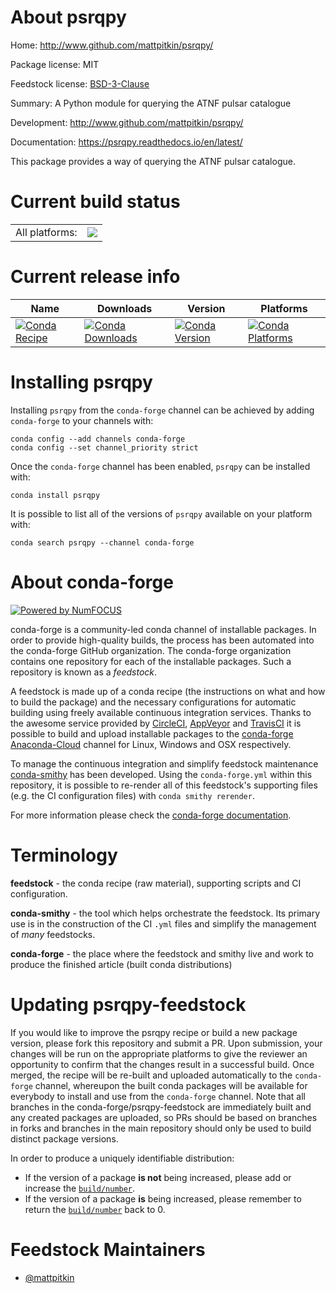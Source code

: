 About psrqpy
============

Home: http://www.github.com/mattpitkin/psrqpy/

Package license: MIT

Feedstock license: [BSD-3-Clause](https://github.com/conda-forge/psrqpy-feedstock/blob/master/LICENSE.txt)

Summary: A Python module for querying the ATNF pulsar catalogue

Development: http://www.github.com/mattpitkin/psrqpy/

Documentation: https://psrqpy.readthedocs.io/en/latest/

This package provides a way of querying the ATNF pulsar catalogue.


Current build status
====================


<table><tr><td>All platforms:</td>
    <td>
      <a href="https://dev.azure.com/conda-forge/feedstock-builds/_build/latest?definitionId=7934&branchName=master">
        <img src="https://dev.azure.com/conda-forge/feedstock-builds/_apis/build/status/psrqpy-feedstock?branchName=master">
      </a>
    </td>
  </tr>
</table>

Current release info
====================

| Name | Downloads | Version | Platforms |
| --- | --- | --- | --- |
| [![Conda Recipe](https://img.shields.io/badge/recipe-psrqpy-green.svg)](https://anaconda.org/conda-forge/psrqpy) | [![Conda Downloads](https://img.shields.io/conda/dn/conda-forge/psrqpy.svg)](https://anaconda.org/conda-forge/psrqpy) | [![Conda Version](https://img.shields.io/conda/vn/conda-forge/psrqpy.svg)](https://anaconda.org/conda-forge/psrqpy) | [![Conda Platforms](https://img.shields.io/conda/pn/conda-forge/psrqpy.svg)](https://anaconda.org/conda-forge/psrqpy) |

Installing psrqpy
=================

Installing `psrqpy` from the `conda-forge` channel can be achieved by adding `conda-forge` to your channels with:

```
conda config --add channels conda-forge
conda config --set channel_priority strict
```

Once the `conda-forge` channel has been enabled, `psrqpy` can be installed with:

```
conda install psrqpy
```

It is possible to list all of the versions of `psrqpy` available on your platform with:

```
conda search psrqpy --channel conda-forge
```


About conda-forge
=================

[![Powered by NumFOCUS](https://img.shields.io/badge/powered%20by-NumFOCUS-orange.svg?style=flat&colorA=E1523D&colorB=007D8A)](http://numfocus.org)

conda-forge is a community-led conda channel of installable packages.
In order to provide high-quality builds, the process has been automated into the
conda-forge GitHub organization. The conda-forge organization contains one repository
for each of the installable packages. Such a repository is known as a *feedstock*.

A feedstock is made up of a conda recipe (the instructions on what and how to build
the package) and the necessary configurations for automatic building using freely
available continuous integration services. Thanks to the awesome service provided by
[CircleCI](https://circleci.com/), [AppVeyor](https://www.appveyor.com/)
and [TravisCI](https://travis-ci.com/) it is possible to build and upload installable
packages to the [conda-forge](https://anaconda.org/conda-forge)
[Anaconda-Cloud](https://anaconda.org/) channel for Linux, Windows and OSX respectively.

To manage the continuous integration and simplify feedstock maintenance
[conda-smithy](https://github.com/conda-forge/conda-smithy) has been developed.
Using the ``conda-forge.yml`` within this repository, it is possible to re-render all of
this feedstock's supporting files (e.g. the CI configuration files) with ``conda smithy rerender``.

For more information please check the [conda-forge documentation](https://conda-forge.org/docs/).

Terminology
===========

**feedstock** - the conda recipe (raw material), supporting scripts and CI configuration.

**conda-smithy** - the tool which helps orchestrate the feedstock.
                   Its primary use is in the construction of the CI ``.yml`` files
                   and simplify the management of *many* feedstocks.

**conda-forge** - the place where the feedstock and smithy live and work to
                  produce the finished article (built conda distributions)


Updating psrqpy-feedstock
=========================

If you would like to improve the psrqpy recipe or build a new
package version, please fork this repository and submit a PR. Upon submission,
your changes will be run on the appropriate platforms to give the reviewer an
opportunity to confirm that the changes result in a successful build. Once
merged, the recipe will be re-built and uploaded automatically to the
`conda-forge` channel, whereupon the built conda packages will be available for
everybody to install and use from the `conda-forge` channel.
Note that all branches in the conda-forge/psrqpy-feedstock are
immediately built and any created packages are uploaded, so PRs should be based
on branches in forks and branches in the main repository should only be used to
build distinct package versions.

In order to produce a uniquely identifiable distribution:
 * If the version of a package **is not** being increased, please add or increase
   the [``build/number``](https://docs.conda.io/projects/conda-build/en/latest/resources/define-metadata.html#build-number-and-string).
 * If the version of a package **is** being increased, please remember to return
   the [``build/number``](https://docs.conda.io/projects/conda-build/en/latest/resources/define-metadata.html#build-number-and-string)
   back to 0.

Feedstock Maintainers
=====================

* [@mattpitkin](https://github.com/mattpitkin/)

